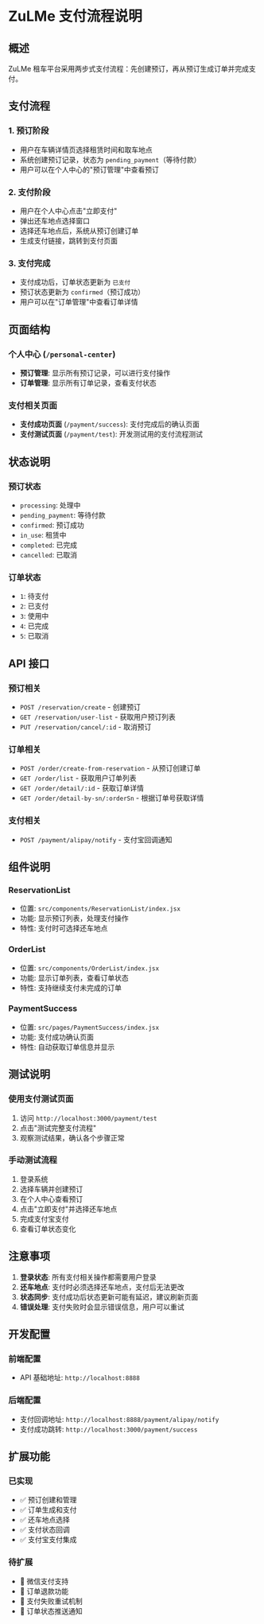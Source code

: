 # ZuLMe 支付流程说明

## 概述
ZuLMe 租车平台采用两步式支付流程：先创建预订，再从预订生成订单并完成支付。

## 支付流程

### 1. 预订阶段
- 用户在车辆详情页选择租赁时间和取车地点
- 系统创建预订记录，状态为 `pending_payment`（等待付款）
- 用户可以在个人中心的"预订管理"中查看预订

### 2. 支付阶段
- 用户在个人中心点击"立即支付"
- 弹出还车地点选择窗口
- 选择还车地点后，系统从预订创建订单
- 生成支付链接，跳转到支付页面

### 3. 支付完成
- 支付成功后，订单状态更新为 `已支付`
- 预订状态更新为 `confirmed`（预订成功）
- 用户可以在"订单管理"中查看订单详情

## 页面结构

### 个人中心 (`/personal-center`)
- **预订管理**: 显示所有预订记录，可以进行支付操作
- **订单管理**: 显示所有订单记录，查看支付状态

### 支付相关页面
- **支付成功页面** (`/payment/success`): 支付完成后的确认页面
- **支付测试页面** (`/payment/test`): 开发测试用的支付流程测试

## 状态说明

### 预订状态
- `processing`: 处理中
- `pending_payment`: 等待付款
- `confirmed`: 预订成功
- `in_use`: 租赁中
- `completed`: 已完成
- `cancelled`: 已取消

### 订单状态
- `1`: 待支付
- `2`: 已支付
- `3`: 使用中
- `4`: 已完成
- `5`: 已取消

## API 接口

### 预订相关
- `POST /reservation/create` - 创建预订
- `GET /reservation/user-list` - 获取用户预订列表
- `PUT /reservation/cancel/:id` - 取消预订

### 订单相关
- `POST /order/create-from-reservation` - 从预订创建订单
- `GET /order/list` - 获取用户订单列表
- `GET /order/detail/:id` - 获取订单详情
- `GET /order/detail-by-sn/:orderSn` - 根据订单号获取详情

### 支付相关
- `POST /payment/alipay/notify` - 支付宝回调通知

## 组件说明

### ReservationList
- 位置: `src/components/ReservationList/index.jsx`
- 功能: 显示预订列表，处理支付操作
- 特性: 支付时可选择还车地点

### OrderList
- 位置: `src/components/OrderList/index.jsx`
- 功能: 显示订单列表，查看订单状态
- 特性: 支持继续支付未完成的订单

### PaymentSuccess
- 位置: `src/pages/PaymentSuccess/index.jsx`
- 功能: 支付成功确认页面
- 特性: 自动获取订单信息并显示

## 测试说明

### 使用支付测试页面
1. 访问 `http://localhost:3000/payment/test`
2. 点击"测试完整支付流程"
3. 观察测试结果，确认各个步骤正常

### 手动测试流程
1. 登录系统
2. 选择车辆并创建预订
3. 在个人中心查看预订
4. 点击"立即支付"并选择还车地点
5. 完成支付宝支付
6. 查看订单状态变化

## 注意事项

1. **登录状态**: 所有支付相关操作都需要用户登录
2. **还车地点**: 支付时必须选择还车地点，支付后无法更改
3. **状态同步**: 支付成功后状态更新可能有延迟，建议刷新页面
4. **错误处理**: 支付失败时会显示错误信息，用户可以重试

## 开发配置

### 前端配置
- API 基础地址: `http://localhost:8888`

### 后端配置
- 支付回调地址: `http://localhost:8888/payment/alipay/notify`
- 支付成功跳转: `http://localhost:3000/payment/success`

## 扩展功能

### 已实现
- ✅ 预订创建和管理
- ✅ 订单生成和支付
- ✅ 还车地点选择
- ✅ 支付状态回调
- ✅ 支付宝支付集成

### 待扩展
- 🔄 微信支付支持
- 🔄 订单退款功能
- 🔄 支付失败重试机制
- 🔄 订单状态推送通知
